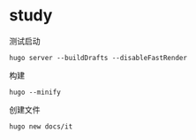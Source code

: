 # study

测试启动

`hugo server --buildDrafts --disableFastRender`

构建

`hugo --minify`

创建文件

`hugo new docs/it`